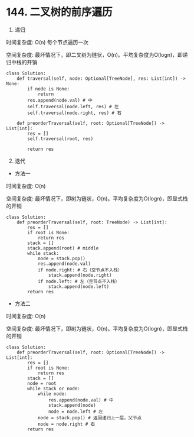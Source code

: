# 144. 二叉树的前序遍历

1. 递归

时间复杂度: O(n) 每个节点遍历一次

空间复杂度: 最坏情况下，即二叉树为链状，O(n)。平均复杂度为O(logn)，即递归中栈的开销

```python3
class Solution:
    def traversal(self, node: Optional[TreeNode], res: List[int]) -> None:
        if node is None:
            return
        res.append(node.val) # 中
        self.traversal(node.left, res) # 左
        self.traversal(node.right, res) # 右
        
    def preorderTraversal(self, root: Optional[TreeNode]) -> List[int]:
        res = []
        self.traversal(root, res)

        return res
```

2. 迭代

- 方法一

时间复杂度: O(n)

空间复杂度: 最坏情况下，即树为链状，O(n)。平均复杂度为O(logn)，即显式栈的开销

```python3
class Solution:
    def preorderTraversal(self, root: TreeNode) -> List[int]:
        res = []
        if root is None:
            return res
        stack = []
        stack.append(root) # middle
        while stack:
            node = stack.pop()
            res.append(node.val)
            if node.right: # 右（空节点不入栈）
                stack.append(node.right)
            if node.left: # 左（空节点不入栈）
                stack.append(node.left)
        return res
```

- 方法二

时间复杂度: O(n) 

空间复杂度: 最坏情况下，即树为链状，O(n)。平均复杂度为O(logn)，即显式栈的开销

```python3
class Solution:
    def preorderTraversal(self, root: Optional[TreeNode]) -> List[int]:
        res = []
        if root is None:
            return res
        stack = []
        node = root
        while stack or node:
            while node:
                res.append(node.val) # 中
                stack.append(node)
                node = node.left # 左
            node = stack.pop() # 返回递归上一层，父节点
            node = node.right # 右
        return res
```
